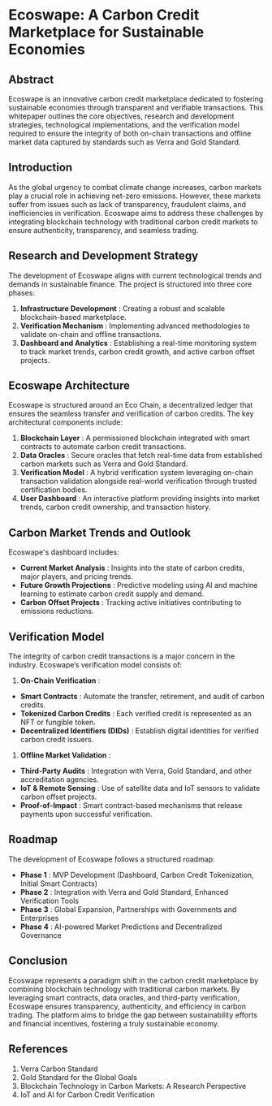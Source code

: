 
# Ecoswape: A Carbon Credit Marketplace for Sustainable Economies

## Abstract

Ecoswape is an innovative carbon credit marketplace dedicated to fostering sustainable economies through transparent and verifiable transactions. This whitepaper outlines the core objectives, research and development strategies, technological implementations, and the verification model required to ensure the integrity of both on-chain transactions and offline market data captured by standards such as Verra and Gold Standard.

## Introduction

As the global urgency to combat climate change increases, carbon markets play a crucial role in achieving net-zero emissions. However, these markets suffer from issues such as lack of transparency, fraudulent claims, and inefficiencies in verification. Ecoswape aims to address these challenges by integrating blockchain technology with traditional carbon credit markets to ensure authenticity, transparency, and seamless trading.

## Research and Development Strategy

The development of Ecoswape aligns with current technological trends and demands in sustainable finance. The project is structured into three core phases:

1. **Infrastructure Development** : Creating a robust and scalable blockchain-based marketplace.
2. **Verification Mechanism** : Implementing advanced methodologies to validate on-chain and offline transactions.
3. **Dashboard and Analytics** : Establishing a real-time monitoring system to track market trends, carbon credit growth, and active carbon offset projects.

## Ecoswape Architecture

Ecoswape is structured around an Eco Chain, a decentralized ledger that ensures the seamless transfer and verification of carbon credits. The key architectural components include:

1. **Blockchain Layer** : A permissioned blockchain integrated with smart contracts to automate carbon credit transactions.
2. **Data Oracles** : Secure oracles that fetch real-time data from established carbon markets such as Verra and Gold Standard.
3. **Verification Model** : A hybrid verification system leveraging on-chain transaction validation alongside real-world verification through trusted certification bodies.
4. **User Dashboard** : An interactive platform providing insights into market trends, carbon credit ownership, and transaction history.

## Carbon Market Trends and Outlook

Ecoswape's dashboard includes:

* **Current Market Analysis** : Insights into the state of carbon credits, major players, and pricing trends.
* **Future Growth Projections** : Predictive modeling using AI and machine learning to estimate carbon credit supply and demand.
* **Carbon Offset Projects** : Tracking active initiatives contributing to emissions reductions.

## Verification Model

The integrity of carbon credit transactions is a major concern in the industry. Ecoswape’s verification model consists of:

1. **On-Chain Verification** :

* **Smart Contracts** : Automate the transfer, retirement, and audit of carbon credits.
* **Tokenized Carbon Credits** : Each verified credit is represented as an NFT or fungible token.
* **Decentralized Identifiers (DIDs)** : Establish digital identities for verified carbon credit issuers.

1. **Offline Market Validation** :

* **Third-Party Audits** : Integration with Verra, Gold Standard, and other accreditation agencies.
* **IoT & Remote Sensing** : Use of satellite data and IoT sensors to validate carbon offset projects.
* **Proof-of-Impact** : Smart contract-based mechanisms that release payments upon successful verification.

## Roadmap

The development of Ecoswape follows a structured roadmap:

* **Phase 1** : MVP Development (Dashboard, Carbon Credit Tokenization, Initial Smart Contracts)
* **Phase 2** : Integration with Verra and Gold Standard, Enhanced Verification Tools
* **Phase 3** : Global Expansion, Partnerships with Governments and Enterprises
* **Phase 4** : AI-powered Market Predictions and Decentralized Governance

## Conclusion

Ecoswape represents a paradigm shift in the carbon credit marketplace by combining blockchain technology with traditional carbon markets. By leveraging smart contracts, data oracles, and third-party verification, Ecoswape ensures transparency, authenticity, and efficiency in carbon trading. The platform aims to bridge the gap between sustainability efforts and financial incentives, fostering a truly sustainable economy.

## References

1. Verra Carbon Standard
2. Gold Standard for the Global Goals
3. Blockchain Technology in Carbon Markets: A Research Perspective
4. IoT and AI for Carbon Credit Verification
